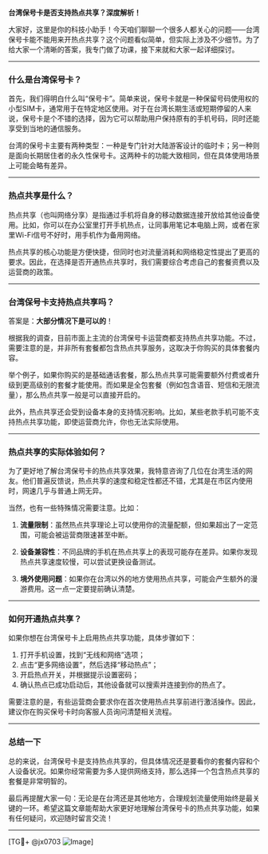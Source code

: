 **台湾保号卡是否支持热点共享？深度解析！**

大家好，这里是你的科技小助手！今天咱们聊聊一个很多人都关心的问题——台湾保号卡能不能用来开热点共享？这个问题看似简单，但实际上涉及不少细节。为了给大家一个清晰的答案，我专门做了功课，接下来就和大家一起详细探讨。

---

### **什么是台湾保号卡？**

首先，我们得明白什么叫“保号卡”。简单来说，保号卡就是一种保留号码使用权的小型SIM卡，通常用于在特定地区使用。对于在台湾长期生活或短期停留的人来说，保号卡是个不错的选择，因为它可以帮助用户保持原有的手机号码，同时还能享受到当地的通信服务。

台湾的保号卡主要有两种类型：一种是专门针对大陆游客设计的临时卡；另一种则是面向长期居住者的永久性保号卡。这两种卡的功能大致相同，但在具体使用场景上可能会略有差异。

---

### **热点共享是什么？**

热点共享（也叫网络分享）是指通过手机将自身的移动数据连接开放给其他设备使用。比如，你可以在办公室里打开手机热点，让同事用笔记本电脑上网，或者在家里Wi-Fi信号不好时，用手机作为备用网络。

热点共享的核心功能是方便快捷，但同时也对流量消耗和网络稳定性提出了更高的要求。因此，在选择是否开通热点共享时，我们需要综合考虑自己的套餐资费以及运营商的政策。

---

### **台湾保号卡支持热点共享吗？**

答案是：**大部分情况下是可以的**！

根据我的调查，目前市面上主流的台湾保号卡运营商都支持热点共享功能。不过，需要注意的是，并非所有套餐都包含热点共享服务，这取决于你购买的具体套餐内容。

举个例子，如果你购买的是基础通话套餐，那么热点共享可能需要额外付费或者升级到更高级别的套餐才能使用。而如果是全包套餐（例如包含语音、短信和无限流量），那么热点共享一般是可以直接开启的。

此外，热点共享还会受到设备本身的支持情况影响。比如，某些老款手机可能不支持热点共享功能，即使运营商允许，你也无法实际使用。

---

### **热点共享的实际体验如何？**

为了更好地了解台湾保号卡的热点共享效果，我特意咨询了几位在台湾生活的网友。他们普遍反馈说，热点共享的速度和稳定性都还不错，尤其是在市区内使用时，网速几乎与普通上网无异。

当然，也有一些特殊情况需要注意。比如：

1. **流量限制**：虽然热点共享理论上可以使用你的流量配额，但如果超出了一定范围，可能会被运营商限速甚至中断。
   
2. **设备兼容性**：不同品牌的手机在热点共享上的表现可能存在差异。如果你发现热点共享速度较慢，可以尝试更换设备测试。

3. **境外使用问题**：如果你在台湾以外的地方使用热点共享，可能会产生额外的漫游费用。这一点一定要提前确认清楚。

---

### **如何开通热点共享？**

如果你想在台湾保号卡上启用热点共享功能，具体步骤如下：

1. 打开手机设置，找到“无线和网络”选项；
2. 点击“更多网络设置”，然后选择“移动热点”；
3. 开启热点开关，并根据提示设置密码；
4. 确认热点已成功启动后，其他设备就可以搜索并连接到你的热点了。

需要注意的是，有些运营商会要求你在首次使用热点共享前进行激活操作。因此，建议你在购买保号卡时向客服人员询问清楚相关流程。

---

### **总结一下**

总的来说，台湾保号卡是支持热点共享的，但具体情况还是要看你的套餐内容和个人设备状况。如果你经常需要为多人提供网络支持，那么选择一个包含热点共享的套餐是非常明智的。

最后再提醒大家一句：无论是在台湾还是其他地方，合理规划流量使用始终是最关键的一环。希望这篇文章能帮助大家更好地理解台湾保号卡的热点共享功能，如果有任何疑问，欢迎随时留言交流！

---

[TG💪+ @jx0703 ![Image](https://github.com/user-attachments/assets/dbca1d08-cadb-493c-b0ec-ad6f7a83f270)]